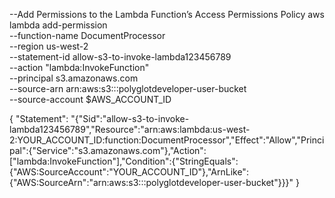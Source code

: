 --Add Permissions to the Lambda Function’s Access Permissions Policy
aws lambda add-permission \
--function-name DocumentProcessor \
--region us-west-2 \
--statement-id allow-s3-to-invoke-lambda123456789 \
--action "lambda:InvokeFunction" \
--principal s3.amazonaws.com \
--source-arn arn:aws:s3:::polyglotdeveloper-user-bucket \
--source-account $AWS_ACCOUNT_ID

{
    "Statement": "{\"Sid\":\"allow-s3-to-invoke-lambda123456789\",\"Resource\":\"arn:aws:lambda:us-west-2:YOUR_ACCOUNT_ID:function:DocumentProcessor\",\"Effect\":\"Allow\",\"Principal\":{\"Service\":\"s3.amazonaws.com\"},\"Action\":[\"lambda:InvokeFunction\"],\"Condition\":{\"StringEquals\":{\"AWS:SourceAccount\":\"YOUR_ACCOUNT_ID\"},\"ArnLike\":{\"AWS:SourceArn\":\"arn:aws:s3:::polyglotdeveloper-user-bucket\"}}}"
}
